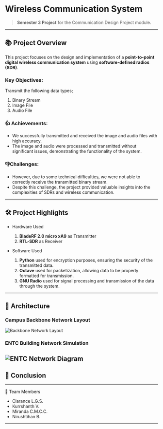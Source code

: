 # Wireless Communication System 

> **Semester 3 Project** for the Communication Design Project module.

---

## 📚 **Project Overview**  
This project focuses on the design and implementation of a **point-to-point digital wireless communication system** using **software-defined radios (SDR)**.  

### **Key Objectives**:
Transmit the following data types;
1. Binary Stream
2. Image File
3. Audio File

### 👍 **Achievements**:
- We successfully transmitted and received the image and audio files with high accuracy.
- The image and audio were processed and transmitted without significant issues, demonstrating the functionality of the system.

### 👎**Challenges**:
- However, due to some technical difficulties, we were not able to correctly receive the transmitted binary stream.
- Despite this challenge, the project provided valuable insights into the complexities of SDRs and wireless communication.
  
---

## 🛠️ **Project Highlights**
- Hardware Used
  1. **BladeRF 2.0 micro xA9** as Transmitter
  2. **RTL-SDR** as Receiver
       
- Software Used
  1. **Python** used for encryption purposes, ensuring the security of the transmitted data.
  2. **Octave** used for packetization, allowing data to be properly formatted for transmission.
  3. **GNU Radio** used for signal processing and transmission of the data through the system. 

---

## 🔧 **Architecture**
### **Campus Backbone Network Layout**  
![Backbone Network Layout](Images/Backbone_Network.png)
### **ENTC Building Network Simulation**  
![ENTC Network Diagram](Images/ENTC_Network.png)  
---

## 🚀 **Conclusion**


---

📜 Team Members
- Clarance L.G.S.
- Kurrshanth V.
- Miranda C.M.C.C.
- Nirushtihan B.

---
